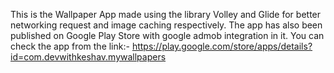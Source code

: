 This is the Wallpaper App made using the library Volley and Glide for better networking request and image caching respectively. 
The app has also been published on Google Play Store with google admob integration in it.
You can check the app from the link:- https://play.google.com/store/apps/details?id=com.devwithkeshav.mywallpapers

